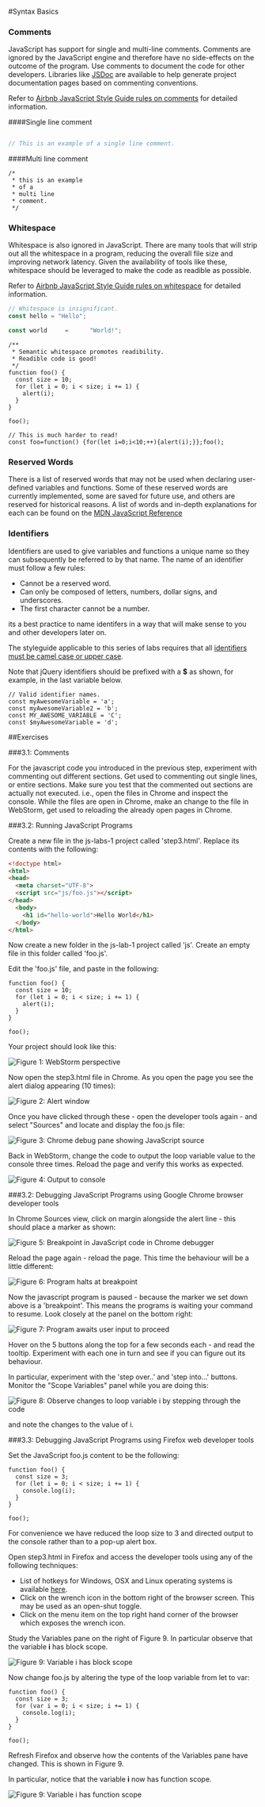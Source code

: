 #Syntax Basics

### Comments

JavaScript has support for single and multi-line comments. Comments are ignored by the JavaScript engine and therefore have no side-effects on the outcome of the program. Use comments to document the code for other developers. Libraries like [JSDoc](http://code.google.com/p/jsdoc-toolkit/, "JSDoc Toolkit") are available to help generate project documentation pages based on commenting conventions.

Refer to [Airbnb JavaScript Style Guide rules on comments](http://airbnb.io/javascript/#comments) for detailed information.

####Single line comment
```javascript

// This is an example of a single line comment.
```

####Multi line comment
```
/*
 * this is an example
 * of a
 * multi line
 * comment.
 */
```

### Whitespace

Whitespace is also ignored in JavaScript. There are many tools that will strip out all the whitespace in a program, reducing the overall file size and improving network latency. Given the availability of tools like these, whitespace should be leveraged to make the code as readible as possible.

Refer to [Airbnb JavaScript Style Guide rules on whitespace](http://airbnb.io/javascript/#whitespace) for detailed information.

```javascript
// Whitespace is insignificant.
const hello = "Hello";

const world     =      "World!";
```

```
/**
 * Semantic whitespace promotes readibility.
 * Readible code is good!
 */
function foo() {
  const size = 10;
  for (let i = 0; i < size; i += 1) {
    alert(i);
  }
}

foo();

// This is much harder to read!
const foo=function() {for(let i=0;i<10;++){alert(i);}};foo();
```

### Reserved Words

There is a list of reserved words that may not be used when declaring user-defined variables and functions. Some of these reserved words are currently implemented, some are saved for future use, and others are reserved for historical reasons. A list of words and in-depth explanations for each can be found on the [MDN JavaScript Reference](https://developer.mozilla.org/en-US/docs/Web/JavaScript/Reference/Lexical_grammar)

### Identifiers

Identifiers are used to give variables and functions a unique name so they can subsequently be referred to by that name. The name of an identifier must follow a few rules:

* Cannot be a reserved word.
* Can only be composed of letters, numbers, dollar signs, and underscores.
* The first character cannot be a number.

its a best practice to name identifers in a way that will make sense to you and other developers later on.

The styleguide applicable to this series of labs requires that all [identifiers must be camel case or upper case](http://airbnb.io/javascript/#variables).

Note that jQuery identifiers should be prefixed with a **$** as shown, for example, in the last variable below.

```
// Valid identifier names.
const myAwesomeVariable = 'a';
const myAwesomeVariable2 = 'b';
const MY_AWESOME_VARIABLE = 'C';
const $myAwesomeVariable = 'd';

```

##Exercises

###3.1: Comments

For the javascript code you introduced in the previous step, experiment with commenting out different sections. Get used to commenting out single lines, or entire sections. Make sure you test that the commented out sections are actually not executed. i.e., open the files in Chrome and inspect the console. While the files are open in Chrome, make an change to the file in WebStorm, get used to reloading the already open pages in Chrome.

###3.2: Running JavaScript Programs

Create a new file in the js-labs-1 project called 'step3.html'. Replace its contents with the following:

~~~html
<!doctype html>
<html>
<head>
  <meta charset="UTF-8">
  <script src="js/foo.js"></script>
</head>
  <body>
    <h1 id="hello-world">Hello World</h1>
  </body>
</html>
~~~

Now create a new folder in the js-lab-1 project called 'js'. Create an empty file in this folder called 'foo.js'. 


Edit the 'foo.js' file, and paste in the following:

~~~
function foo() {
  const size = 10;
  for (let i = 0; i < size; i += 1) {
    alert(i);
  }
}

foo();
~~~

Your project should look like this:

![Figure 1: WebStorm perspective](img/14.png)

Now open the step3.html file in Chrome. As you open the page you see the alert dialog appearing (10 times):

![Figure 2: Alert window](img/15.png)

Once you have clicked through these - open the developer tools again - and select "Sources" and locate and display the foo.js file:

![Figure 3: Chrome debug pane showing JavaScript source](img/16.png)

Back in WebStorm, change the code to output the loop variable value to the console three times. Reload the page and verify this works as expected.

![Figure 4: Output to console](img/36.png)

###3.2: Debugging JavaScript Programs using Google Chrome browser developer tools

In Chrome Sources view, click on margin alongside the alert line - this should place a marker as shown:

![Figure 5: Breakpoint in JavaScript code in Chrome debugger](img/17.png)

Reload the page again - reload the page. This time the behaviour will be a little different:

![Figure 6: Program halts at breakpoint](img/18.png)

Now the javascript program is paused - because the marker we set down above is a 'breakpoint'. This means the programs is waiting your command to resume. Look closely at the panel on the bottom right:

![Figure 7: Program awaits user input to proceed](img/19.png)

Hover on the 5 buttons along the top for a few seconds each - and read the tooltip. Experiment with each one in turn and see if you can figure out its behaviour.

In particular, experiment with the 'step over..' and 'step into...' buttons. Monitor the "Scope Variables" panel while you are doing this:

![Figure 8: Observe changes to loop variable i by stepping through the code](img/20.png)

and note the changes to the value of i.

###3.3: Debugging JavaScript Programs using Firefox web developer tools

Set the JavaScript foo.js content to be the following:

```
function foo() {
  const size = 3;
  for (let i = 0; i < size; i += 1) {
    console.log(i);
  }
}

foo();

```

For convenience we have reduced the loop size to 3 and directed output to the console rather than to a pop-up alert box.

Open step3.html in Firefox and access the developer tools using any of the following techniques:

- List of hotkeys for Windows, OSX and Linux operating systems is available [here](https://developer.mozilla.org/en-US/docs/Tools/Keyboard_shortcuts).
- Click on the wrench icon in the bottom right of the browser screen. This may be used as an open-shut toggle.
- Click on the menu item on the top right hand corner of the browser which exposes the wrench icon.

Study the Variables pane on the right of Figure 9. In particular observe that the variable **i** has block scope.

![Figure 9: Variable i has block scope](img/04.png)

Now change foo.js by altering the type of the loop variable from let to var:

```
function foo() {
  const size = 3;
  for (var i = 0; i < size; i += 1) {
    console.log(i);
  }
}

foo();

```
Refresh Firefox and observe how the contents of the Variables pane have changed. This is shown in Figure 9. 

In particular, notice that the variable **i** now has function scope.


![Figure 9: Variable i has function scope](img/05.png)

